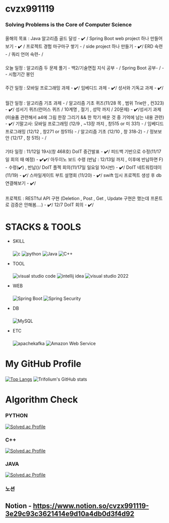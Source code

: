 # cvzx991119
### Solving Problems is the Core of Computer Science
 
###
올해의 목표 : Java 알고리즘 골드 달성 - ✔️ / Spring Boot web project 하나 만들어보기 - ✔️ / 프로젝트 경험 마구마구 쌓기 - / side project 하나 만들기 - ✔️/ ERD 숙련 - / 쿼리 언어 숙련- /
           
###
오늘 일정 :   알고리즘 두 문제 풀기 - 백2/기술면접 지식 공부 - / Spring Boot 공부- /                      -- 시험기간 봉인

###
주간 일정 :  모바일 프로그래밍 과제 - ✔️/ 임베디드 과제 - ✔️/ 성서와 기독교 과제 - ✔️/
           
###
월간 일정 :   알고리즘 기초 과제 - / 알고리즘 기초 퀴즈(11/28 목 , 범위 Trie만 , 컨323) - ✔️/ 성서기 퀴즈(런어스 퀴즈 / 10계명 , 절기 , 성막 까지 / 20문제) - ✔️/성서기 과제 (미술품 관련해서 a4에 그림 한장 그리기 && 한 학기 배운 것 중 기억에 남는 내용 관련) - ✔️/ 
기말고사:
모바일 프로그래밍 (12/9 , ~13장 까지 , 창515 or 미 331) - / 임베디드 프로그래밍 (12/12 , 창271 or 창515) - / 알고리즘 기초 (12/10 , 창 318-2) - /  정보보안 (12/17 , 창 515) - /

###
기타 일정 :    11/12일 19시(창 468호) DoIT 중간발표 - ✔️/ 피드백 기반으로 수정(11/17일 회의 때 예정) - ✔️✔️/ 아두이노 보드 수령 (반납 : 12/13일 까지 , 이후에 반납하면 F) - 수령(✔️) , 반납()/ DoIT 플젝 회의(11/17일 일요일 10시반) - ✔️/ DoIT 네트워킹데이(11/19) - ✔️/ 스마일게이트 부트 설명회 (11/20) - ✔️/ swift 임시 프로젝트 생성 후 db 연결해보기 - ✔️/

###
프로젝트 :     RESTful API 구현 (Deletion , Post , Get , Update 구현은 했는데 프론트로 검증은 안해봄....) - ✔️/ 12/7 DoIT 회의 - ✔️/


# STACKS & TOOLS
- SKILL
  ###
  ![c](https://img.shields.io/badge/C-A8B9CC.svg?&style=for-the-badge&logo=c&logoColor=white)
  ![python](https://img.shields.io/badge/python-3776AB.svg?&style=for-the-badge&logo=python&logoColor=white)
  ![Java](https://img.shields.io/badge/Java-007396.svg?&style=for-the-badge&logo=openjdk&logoColor=white)
  ![C++](https://img.shields.io/badge/C++-00599C.svg?&style=for-the-badge&logo=cplusplus&logoColor=white)
- TOOL
  ###
  ![visual studio code](https://img.shields.io/badge/visual%20studio%20code-007ACC.svg?&style=for-the-badge&logo=visualstudiocode&logoColor=white)
  ![intellij idea](https://img.shields.io/badge/intellij%20idea-000000.svg?&style=for-the-badge&logo=intellijidea&logoColor=white)
  ![visual studio 2022](https://img.shields.io/badge/visual%20studio-7F52FF.svg?&style=for-the-badge&logo=visualstudio&logoColor=white)
- WEB
  ###
  ![Spring Boot](https://img.shields.io/badge/Spring%20Boot-6DB33F.svg?&style=for-the-badge&logo=springboot&logoColor=white)
  ![Spring Security](https://img.shields.io/badge/Spring%20Security-6DB33F.svg?&style=for-the-badge&logo=springsecurity&logoColor=white)

- DB
  ###
  ![MySQL](https://img.shields.io/badge/MySQL-4479A1.svg?&style=for-the-badge&logo=mysql&logoColor=white)
  
- ETC
  ###
  ![apachekafka](https://img.shields.io/badge/apache%20kafka-231F20.svg?&style=for-the-badge&logo=apachekafka&logoColor=white)
  ![Amazon Web Service](https://img.shields.io/badge/Amazon%20Web%20Services-232F3E.svg?&style=for-the-badge&logo=amazonwebservices&logoColor=white)

  

# My GitHub Profile
  ###
  [![Top Langs](https://github-readme-stats.vercel.app/api/top-langs/?username=kimmj-stale)](https://github.com/kimmj-stale/github-readme-stats)
  ![Trifolium's GitHub stats](https://github-readme-stats.vercel.app/api?username=kimmj-stale&show_icons=true&theme=dark)
  

# Algorithm Check
### PYTHON
[![Solved.ac Profile](http://mazassumnida.wtf/api/v2/generate_badge?boj=cvzx991119)](https://solved.ac/cvzx991119/)
### C++
[![Solved.ac Profile](http://mazassumnida.wtf/api/v2/generate_badge?boj=trifolium991119)](https://solved.ac/trifolium991119/)
### JAVA
[![Solved.ac Profile](http://mazassumnida.wtf/api/v2/generate_badge?boj=verox0304)](https://solved.ac/verox0304/)

### 노션
## Notion - https://www.notion.so/cvzx991119-3e29c93c3621414e9d10a4db0d3f4d92
